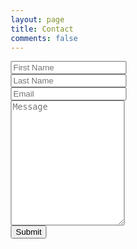 ```yaml
---
layout: page
title: Contact
comments: false
---
```

<html>
<head>
<style>
* {
    box-sizing: border-box;
}

input[type=text], select, textarea {
    width: 100%;
    padding: 12px;
    border: 1px solid #ccc;
    border-radius: 4px;
    resize: vertical;
}

input[type=submit] {
    background-color: #4C66AF;
    color: white;
    padding: 12px 20px;
    border: none;
    border-radius: 4px;
    cursor: pointer;
    float: right;
    box-shadow: 2px 2px 2px #203368;
}

input[type=submit]:hover {
    background-color: #4C70D5;
}

input[type=submit]:active {
    box-shadow: none;
}

.container {
    border-radius: 5px;
    background-color: #f2f2f2;
    padding: 20px;
}

/* Clear floats after the columns */
.row:after {
    content: "";
    display: table;
    clear: both;
}

}
</style>
</head>
<body>

<div class="container">
  <form action="https://formcarry.com/s/5mkmYOhRZiG" method="POST" accept-charset="UTF-8">
    <div class="row">
      <div>
        <input type="text" id="fname" name="firstname" placeholder="First Name">
      </div>
    </div>
    <div class="row">
      <div>
        <input type="text" id="lname" name="lastname" placeholder="Last Name">
      </div>
    </div>
    <div class="row">
      <div>
        <input type="text" id="email" name="email" placeholder="Email">
      </div>
    </div>
    <div class="row">
      <div>
        <textarea id="subject" name="subject" placeholder="Message" style="height:200px"></textarea>
      </div>
    </div>
    <div class="row">
      <input type="submit" value="Submit">
    </div>
    <input type="hidden" name="_gotcha"><!-- use this to prevent spam -->
  </form>
</div>

</body>
</html>

